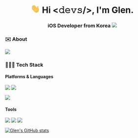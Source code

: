 <h1 align="center"><img src="https://raw.githubusercontent.com/ABSphreak/ABSphreak/master/gifs/Hi.gif" width="30px" /> Hi <𝚍𝚎𝚟𝚜/>, I'm Glen. </h1>
<h3 align="center">iOS Developer from Korea <img src="https://icons.iconarchive.com/icons/wikipedia/flags/128/KR-South-Korea-Flag-icon.png" width="25 style="vertical-align: bottom"/>   </h3>



### ✉️ About
<p>
    <a href="mailto:476c656e@gmail.com" target="_blank"><img src="https://img.shields.io/badge/476c656e@gmail.com-EA4335?style=flat-square&logo=Gmail&logoColor=white"/></a>
  </p>

### 🧑🏻‍💻 Tech Stack
#### Platforms & Languages
<p>
  <img src="https://img.shields.io/badge/iOS-000000?style=flat-square&logo=iOS&logoColor=white"/>
  <img src="https://img.shields.io/badge/Flutter-02569B?style=flat-square&logo=Flutter&logoColor=white"/>
</p>
<p>
  <img src="https://img.shields.io/badge/Swift-FA7343?style=flat-square&logo=Swift&logoColor=white"/>
</p>

#### Tools
<p>
  <img src="https://img.shields.io/badge/Xcode-000000?style=flat-square&logo=Xcode&logoColor=white"/>
  <img src="https://img.shields.io/badge/Firebase-FFCA28?style=flat-square&logo=Firebase&logoColor=black"/>
  <img src="https://img.shields.io/badge/Git-F05032?style=flat-square&logo=Git&logoColor=white"/>
</p>


[![Glen's GitHub stats](https://github-readme-stats.vercel.app/api?username=476C656E&theme=nord&show_icons=true)](https://github.com/anuraghazra/github-readme-stats)
